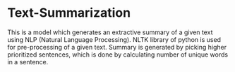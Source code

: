 # Text-Summarization
This is a model which generates an extractive summary of a given text using NLP (Natural Language Processing). NLTK library of python is used for pre-processing of a given text. Summary is generated by picking higher prioritized sentences, which is done by calculating number of unique words in a sentence.   
